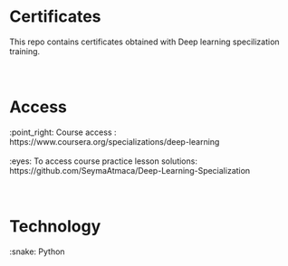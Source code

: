 # Certificates

This repo contains certificates obtained with Deep learning specilization training. <br> 
<br><br>


<h1> Access </h1>
:point_right: Course access : https://www.coursera.org/specializations/deep-learning  <br><br>
:eyes: To access course practice lesson solutions: https://github.com/SeymaAtmaca/Deep-Learning-Specialization <br>
<br> <br> 

<h1>Technology </h1> 
:snake: Python 

<br>
